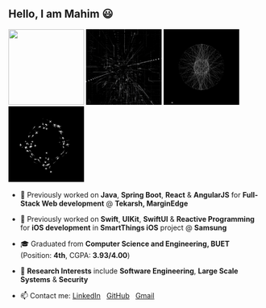 ## Hello, I am Mahim 😃

<!--### Recent Graduate from Computer Science and Engineering, BUET. 😃 👋-->

<div class="row">
  <div class="column">
    <img src="assets/_1.gif" width="150" height="150" /> <img src="assets/_0.gif" width="150" height="150" /> <img src="assets/_2.gif" width="150" height="150" /> <img src="assets/_3.gif" width="150" height="150" />
  </div>
</div>

<!--<img src="assets/_1.gif" width="250" height="250" />-->

<!--**Mahim1997/Mahim1997** is a ✨ _special_ ✨ repository because its `README.md` (this file) appears on your GitHub profile.-->

- 🌱 Previously worked on **Java**, **Spring Boot**, **React** & **AngularJS** for **Full-Stack Web development** @ **Tekarsh, MarginEdge**
- 🌱 Previously worked on **Swift**, **UIKit**, **SwiftUI** & **Reactive Programming** for **iOS development** in **SmartThings iOS** project @ **Samsung**
- 🎓 Graduated from **Computer Science and Engineering, BUET** (Position: **4th**, CGPA: **3.93/4.00**)
- 👯 **Research Interests** include **Software Engineering**, **Large Scale Systems** & **Security**


- 📫 Contact me: [LinkedIn](https://www.linkedin.com/in/mahim-mahbub-0224431b2/)
&nbsp;
[GitHub](https://github.com/Mahim1997)
&nbsp;
[Gmail](mailto:mahim.mahbub.97@gmail.com)
 
<!--[![Gmail](https://github.com/Mahim1997/Mahim1997/blob/main/assets/gmail.png){:height="25px" width="25px"} Gmail](mailto:mahim.mahbub.97@gmail.com)-->
    
<!-- ![Checkout my GitHub stats !!](https://github-readme-stats.vercel.app/api?username=Mahim1997&show_icons=true&theme=onedark&count_private=true) -->


